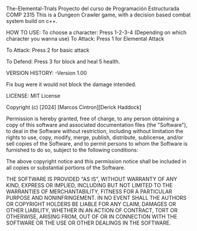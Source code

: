 The-Elemental-Trials
Proyecto del curso de Programación Estructurada COMP 2315
This is a Dungeon Crawler game, with a decision based combat system build on c++.

HOW TO USE: 
To choose a character: Press 1-2-3-4 (Depending on which character you wanna use)
To Attack: Press 1 for Elemental Attack

To Attack: Press 2 for basic attack 

To Defend: Press 3 for block and heal 5 health. 

VERSION HISTORY:
-Version 1.00

Fix bug were it would not block the damage intended. 



LICENSE: 
MIT License

Copyright (c) [2024] [Marcos Cintron][Derick Haddock]

Permission is hereby granted, free of charge, to any person obtaining a copy
of this software and associated documentation files (the "Software"), to deal
in the Software without restriction, including without limitation the rights
to use, copy, modify, merge, publish, distribute, sublicense, and/or sell
copies of the Software, and to permit persons to whom the Software is
furnished to do so, subject to the following conditions:

The above copyright notice and this permission notice shall be included in all
copies or substantial portions of the Software.

THE SOFTWARE IS PROVIDED "AS IS", WITHOUT WARRANTY OF ANY KIND, EXPRESS OR
IMPLIED, INCLUDING BUT NOT LIMITED TO THE WARRANTIES OF MERCHANTABILITY,
FITNESS FOR A PARTICULAR PURPOSE AND NONINFRINGEMENT. IN NO EVENT SHALL THE
AUTHORS OR COPYRIGHT HOLDERS BE LIABLE FOR ANY CLAIM, DAMAGES OR OTHER
LIABILITY, WHETHER IN AN ACTION OF CONTRACT, TORT OR OTHERWISE, ARISING FROM,
OUT OF OR IN CONNECTION WITH THE SOFTWARE OR THE USE OR OTHER DEALINGS IN THE
SOFTWARE.
